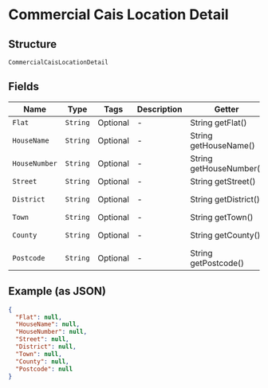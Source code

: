 
# Commercial Cais Location Detail

## Structure

`CommercialCaisLocationDetail`

## Fields

| Name | Type | Tags | Description | Getter | Setter |
|  --- | --- | --- | --- | --- | --- |
| `Flat` | `String` | Optional | - | String getFlat() | setFlat(String flat) |
| `HouseName` | `String` | Optional | - | String getHouseName() | setHouseName(String houseName) |
| `HouseNumber` | `String` | Optional | - | String getHouseNumber() | setHouseNumber(String houseNumber) |
| `Street` | `String` | Optional | - | String getStreet() | setStreet(String street) |
| `District` | `String` | Optional | - | String getDistrict() | setDistrict(String district) |
| `Town` | `String` | Optional | - | String getTown() | setTown(String town) |
| `County` | `String` | Optional | - | String getCounty() | setCounty(String county) |
| `Postcode` | `String` | Optional | - | String getPostcode() | setPostcode(String postcode) |

## Example (as JSON)

```json
{
  "Flat": null,
  "HouseName": null,
  "HouseNumber": null,
  "Street": null,
  "District": null,
  "Town": null,
  "County": null,
  "Postcode": null
}
```

